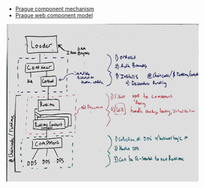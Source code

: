 * [Prague component mechanism](./component-mechanism.md)
* [Prague web component model](./web-component-model.md)

![Container Diagram](./Container-Diagram.jpg "Container Diagram")